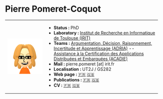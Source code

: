 # Pierre Pomeret-Coquot

<table>
<tr>
<td>
<img src="data/profile.png" />
</td>
<td>

- **Status :** PhD
- **Laboratory :** [Institut de Recherche en Informatique de Toulouse (IRIT)](https://www.irit.fr/?lang=fr)
- **Teams :** [Argumentation, Décision, Raisonnement, Incertitude et Apprentissage (ADRIA)](https://www.irit.fr/departement/intelligence-artificielle/adria/) -- [Assistance à la Certification des Applications Distribuées et Embarquées (ACADIE)](https://www.irit.fr/departement/fiabilite-des-systemes-et-des-logiciels/equipe-acadie/)
- **Mail :** pierre.pomeret [at] irit.fr
- **Localisation :** UT2J / GS282
- **Web page :** [🇫🇷](https://ppomco.github.io/) [🇬🇧](https://ppomco.github.io/presentation_en.html)
- **Publications :** [🇫🇷](https://ppomco.github.io/#publications) [🇬🇧](https://ppomco.github.io/presentation_en.html#publications)
- **CV :** [🇫🇷](https://ppomco.github.io/CV_fr.html) [🇬🇧](https://ppomco.github.io/CV_en.html)

</td>
</tr>
</table>
